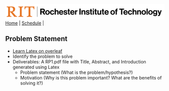 [<img width=900 src="../img/logo_rit.png?raw=yes">](../README.md)   
[Home](../README.md) |
[Schedule](../schedule.md) |

## Problem Statement

 - [Learn Latex on overleaf](https://www.overleaf.com/learn/latex/Learn_LaTeX_in_30_minutes)
 - Identify the problem to solve
 - Deliverables: A RP1.pdf file with Title, Abstract, and Introduction generated using Latex
    + Problem statement (What is the problem/hypothesis?)
    + Motivation (Why is this problem important? What are the benefits of solving it?)

